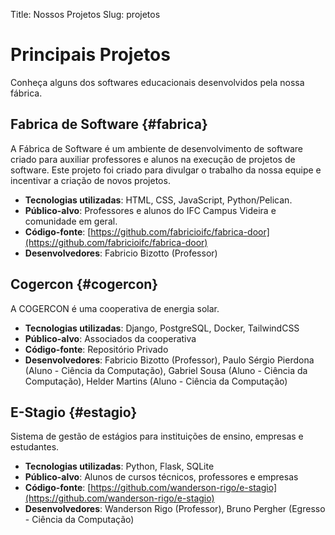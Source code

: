 Title: Nossos Projetos
Slug: projetos

# Principais Projetos

Conheça alguns dos softwares educacionais desenvolvidos pela nossa fábrica.

## Fabrica de Software {#fabrica}

A Fábrica de Software é um ambiente de desenvolvimento de software criado para auxiliar professores e alunos na execução de projetos de software. Este projeto foi criado para divulgar o trabalho da nossa equipe e incentivar a criação de novos projetos.

 - **Tecnologias utilizadas**: HTML, CSS, JavaScript, Python/Pelican.
 - **Público-alvo**: Professores e alunos do IFC Campus Videira e comunidade em geral.
 - **Código-fonte**: [https://github.com/fabricioifc/fabrica-door](https://github.com/fabricioifc/fabrica-door)
 - **Desenvolvedores**: Fabricio Bizotto (Professor)

## Cogercon {#cogercon}

A COGERCON é uma cooperativa de energia solar.

 - **Tecnologias utilizadas**: Django, PostgreSQL, Docker, TailwindCSS
 - **Público-alvo**: Associados da cooperativa
 - **Código-fonte**: Repositório Privado
 - **Desenvolvedores**: Fabricio Bizotto (Professor), Paulo Sérgio Pierdona (Aluno - Ciência da Computação), Gabriel Sousa (Aluno - Ciência da Computação), Helder Martins (Aluno - Ciência da Computação)

## E-Stagio {#estagio}

Sistema de gestão de estágios para instituições de ensino, empresas e estudantes.

 - **Tecnologias utilizadas**: Python, Flask, SQLite
 - **Público-alvo**: Alunos de cursos técnicos, professores e empresas
 - **Código-fonte**: [https://github.com/wanderson-rigo/e-stagio](https://github.com/wanderson-rigo/e-stagio)
 - **Desenvolvedores**: Wanderson Rigo (Professor), Bruno Pergher (Egresso - Ciência da Computação)